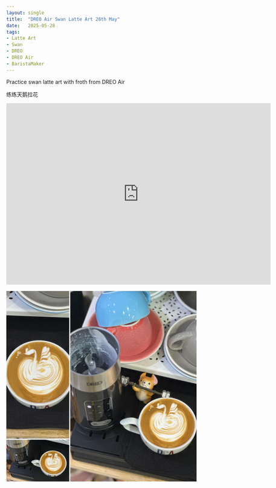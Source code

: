 ```yaml
---
layout: single
title:  "DREO Air Swan Latte Art 28th May"
date:   2025-05-28
tags:
- Latte Art
- Swan
- DREO
- DREO Air
- BaristaMaker
---
```



Practice swan latte art with froth from DREO Air

练练天鹅拉花



<div class="embed-container">
  <iframe
      src="https://www.youtube.com/embed/4VleITfaw80"
      width="700"
      height="480"
      frameborder="0"
      allowfullscreen="true">
  </iframe>
</div>


![](/assets/img/2025/05/28/84F3FD8F-82AA-49BB-960D-225F6EC43846.JPG)

